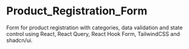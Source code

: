 # Product_Registration_Form
Form for product registration with categories, data validation and state control using React, React Query, React Hook Form, TailwindCSS and shadcn/ui.
